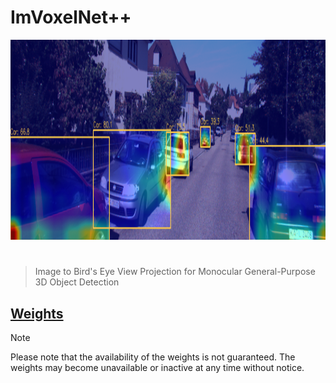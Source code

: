# ImVoxelNet++

<p align="center">
  <img src="assets/imvoxelnet2.png" alt="imvoxelnet2" width="1280" height="320" />
</p>

<h1></h1>

> Image to Bird's Eye View Projection for Monocular General-Purpose 3D Object Detection 

## [Weights](https://drive.google.com/drive/folders/1ce1w8c4vzSpj-GNz3PPrfdEepjvrQQDm?usp=sharing)

> [!NOTE]  
> Please note that the availability of the weights is not guaranteed. The weights may become unavailable or inactive at any time without notice.
